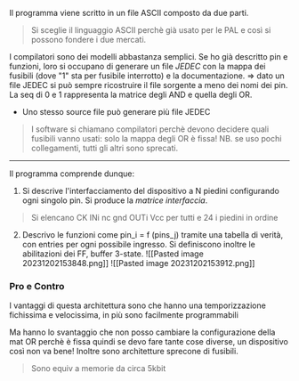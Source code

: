 Il programma viene scritto in un file ASCII composto da due parti.
>Si sceglie il linguaggio ASCII perchè già usato per le PAL e così si possono fondere i due mercati.

I compilatori sono dei modelli abbastanza semplici. Se ho già descritto pin e funzioni, loro si occupano di generare un file *JEDEC* con la mappa dei fusibili (dove "1" sta per fusibile interrotto) e la documentazione.
$\Rightarrow$ dato un file JEDEC si può sempre ricostruire il file sorgente a meno dei nomi dei pin. La seq di 0 e 1 rappresenta la matrice degli AND e quella degli OR.
- Uno stesso source file può generare più file JEDEC

>I software si chiamano compilatori perchè devono decidere quali fusibili vanno usati: solo la mappa degli OR è fissa! 
>NB. se uso pochi collegamenti, tutti gli altri sono sprecati.
---

Il programma comprende dunque:

1. Si descrive l'interfacciamento del dispositivo a N piedini configurando ogni singolo pin. Si produce la *matrice interfaccia*.
>Si elencano CK INi nc gnd OUTi Vcc per tutti e 24 i piedini in ordine

2. Descrivo le funzioni come pin_i = f (pins_j) tramite una tabella di verità, con entries per ogni possibile ingresso.
   Si definiscono inoltre le abilitazioni dei FF, buffer 3-state.
![[Pasted image 20231202153848.png]]
![[Pasted image 20231202153912.png]]

### Pro e Contro
I vantaggi di questa architettura sono che hanno una temporizzazione fichissima e velocissima, in più sono facilmente programmabili

Ma hanno lo svantaggio che non posso cambiare la configurazione della mat OR perchè è fissa quindi se devo fare tante cose diverse, un dispositivo così non va bene!
Inoltre sono architetture sprecone di fusibili.
>Sono equiv a memorie da circa 5kbit
